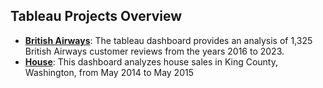 ## Tableau Projects Overview

- **[British Airways](https://github.com/olivilli/Visualization/tree/main/Tableau/British%20Airways)**: The tableau dashboard provides an analysis of 1,325 British Airways customer reviews from the years 2016 to 2023. 
- **[House](https://github.com/olivilli/Visualization/tree/main/Tableau/House)**: This dashboard analyzes house sales in King County, Washington, from May 2014 to May 2015
